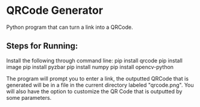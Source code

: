 # QRCode Generator
 Python program that can turn a link into a QRCode. 

## Steps for Running:

Install the following through command line:
pip install qrcode
pip install image
pip install pyzbar
pip install numpy 
pip install opencv-python

The program will prompt you to enter a link, the outputted QRCode that is generated will be in a file in the current directory labeled "qrcode.png".
You will also have the option to customize the QR Code that is outputted by some parameters.
